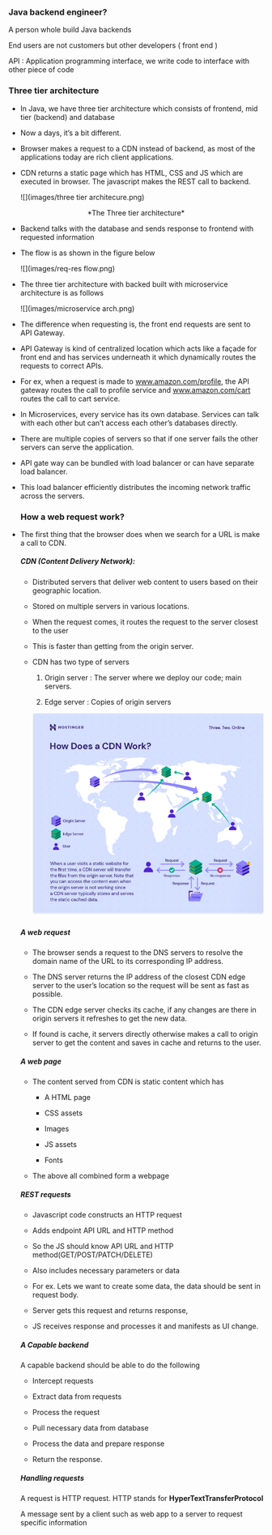 ### Java backend engineer?

A person whole build Java backends

End users are not customers but other developers ( front end )

API : Application programming interface, we write code to interface with other piece of code

### Three tier architecture

* In Java, we have three tier architecture which consists of frontend, mid tier (backend) and database

* Now a days, it’s a bit different. 

* Browser makes a request to a CDN instead of backend, as most of the applications today are rich client applications.

* CDN returns a static page which has HTML, CSS and JS which are executed in browser. The javascript makes the REST call to backend.

  ![](images/three tier architecure.png)

<p align='center'>*The Three tier architecture*</p>

* Backend talks with the database and sends response to frontend with requested information

* The flow is as shown in the figure below

  ![](images/req-res flow.png)


* The three tier architecture with backed built with microservice architecture is as follows

  ![](images/microservice arch.png)


* The difference when requesting is, the front end requests are sent to API Gateway.

* API Gateway is kind of centralized location which acts like a façade for front end and has services underneath it which dynamically routes the requests to correct APIs.

* For ex, when a request is made to www.amazon.com/profile, the API gateway routes the call to profile service and www.amazon.com/cart routes the call to cart service.

* In Microservices, every service has its own database. Services can talk with each other but can’t access each other’s databases directly.

* There are multiple copies of servers so that if one server fails the other servers can serve the application.

* API gate way can be bundled with load balancer or can have separate load balancer.

* This load balancer efficiently distributes the incoming network traffic across the servers.

  ### How a web request work?

* The first thing that the browser does when we search for a URL is make a call to CDN.

  ##### CDN (Content Delivery Network): 

  * Distributed servers that deliver web content to users based on their geographic location.

  * Stored on multiple servers in various locations.

  * When the request comes, it routes the request to the server closest to the user

  * This is faster than getting from the origin server.

  * CDN has two type of servers

    1. Origin server :  The server where we deploy our code; main servers.

    2. Edge server : Copies of origin servers

    ![](images/cdn.png)

    ##### 

  ##### A web request

  * The browser sends a request to the DNS servers to resolve the domain name of the URL to its corresponding IP address.

  * The DNS server returns the IP address of the closest CDN edge server to the user’s location so the request will be sent as fast as possible.

  * The CDN edge server checks its cache, if any changes are there in origin servers it refreshes to get the new data.

  * If found is cache, it servers directly otherwise makes a call to origin server to get the content and saves in cache and returns to the user.

  ##### A web page

  * The content served from CDN is static content which has

    * A HTML page

    * CSS assets

    * Images

    * JS assets

    * Fonts

  * The above all combined form a webpage

  ##### REST requests

  * Javascript code constructs an HTTP request

  * Adds endpoint API URL and HTTP method

  * So the JS should know API URL and HTTP method(GET/POST/PATCH/DELETE)

  * Also includes necessary parameters or data

  * For ex. Lets we want to create some data, the data should be sent in request body.

  * Server gets this request and returns response,

  * JS receives response and processes it and manifests as UI change.

  ##### A Capable backend

  A capable backend should be able to do the following

  * Intercept requests

  * Extract data from requests

  * Process the request

  * Pull necessary data from database

  * Process the data and prepare response

  * Return the response.

  ##### Handling requests

  A request is HTTP request. HTTP stands for **HyperTextTransferProtocol**

  A message sent by a client such as web app to a server to request specific information